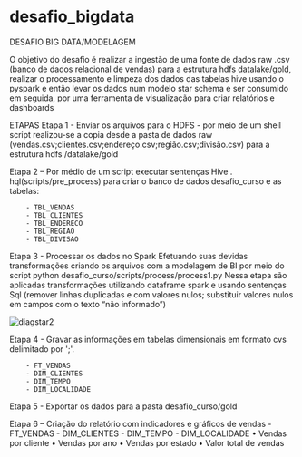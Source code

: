 # desafio_bigdata
DESAFIO BIG DATA/MODELAGEM

O objetivo do desafio é realizar a ingestão de uma fonte de dados raw .csv (banco de dados relacional de vendas) para a estrutura hdfs datalake/gold, realizar o processamento e limpeza dos dados das tabelas hive usando o pyspark e então levar os dados num modelo star schema e ser consumido em seguida, por uma ferramenta de visualização para criar relatórios e dashboards 

ETAPAS
Etapa 1 - Enviar os arquivos para o HDFS
    - por meio de um shell script realizou-se a copia desde a pasta de dados raw (vendas.csv;clientes.csv;endereço.csv;região.csv;divisão.csv) para a estrutura hdfs /datalake/gold

Etapa 2 – Por médio de um script executar sentenças Hive . hql(scripts/pre_process) para criar o banco de dados desafio_curso e as tabelas: 

        - TBL_VENDAS
        - TBL_CLIENTES
        - TBL_ENDERECO
        - TBL_REGIAO
        - TBL_DIVISAO

Etapa 3 - Processar os dados no Spark Efetuando suas devidas transformações criando os arquivos com a modelagem de BI por meio do script python desafio_curso/scripts/process/process1.py
Nessa etapa são aplicadas transformações utilizando dataframe spark e usando sentenças Sql (remover linhas duplicadas e com valores nulos; substituir  valores nulos em campos com o texto “não informado”)
 
![diagstar2](https://github.com/repcodchfers/desafio_bigdata/assets/86985900/103ebf00-e29d-4a74-8c74-138da5ec568d)

Etapa 4 - Gravar as informações em tabelas dimensionais em formato cvs delimitado por ';'.

        - FT_VENDAS
        - DIM_CLIENTES
        - DIM_TEMPO
        - DIM_LOCALIDADE

Etapa 5 - Exportar os dados para a pasta desafio_curso/gold

Etapa 6 – Criação do relatório com indicadores e gráficos de vendas
        - FT_VENDAS
        - DIM_CLIENTES
        - DIM_TEMPO
        - DIM_LOCALIDADE
    •	Vendas por cliente
    •	Vendas por ano
    •	Vendas por estado
    •	Valor total de vendas
